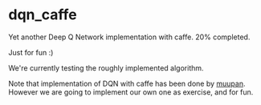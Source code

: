 # dqn_caffe

Yet another Deep Q Network implementation with caffe. 20% completed.

Just for fun :)

We're currently testing the roughly implemented algorithm.

Note that implementation of DQN with caffe has been done by [muupan](https://github.com/muupan/dqn-in-the-caffe). However we are going to implement our own one as exercise, and for fun.
